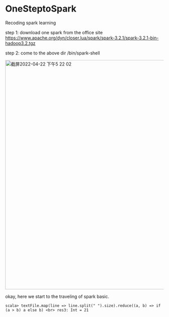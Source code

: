 # OneSteptoSpark
Recoding spark learning <br>

step 1: download one spark from the office site<br>
https://www.apache.org/dyn/closer.lua/spark/spark-3.2.1/spark-3.2.1-bin-hadoop3.2.tgz<br>

step 2: come to the above dir /bin/spark-shell<br>

<img width="728" alt="截屏2022-04-22 下午5 22 02" src="https://user-images.githubusercontent.com/37787934/164677739-729cd41e-1f61-45a0-94f4-620cb708c77c.png">





okay, here we start to the traveling of spark basic.<br>

`
scala> textFile.map(line => line.split(" ").size).reduce((a, b) => if (a > b) a else b) <br>
res3: Int = 21
`